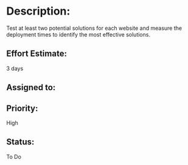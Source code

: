 # Description: 
Test at least two potential solutions for each website and measure the deployment times to identify the most effective solutions.
## Effort Estimate:
3 days
## Assigned to:

## Priority: 
High

## Status:
To Do
